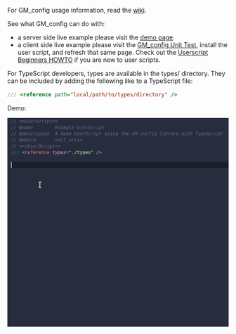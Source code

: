 For GM_config usage information, read the [wiki](https://github.com/sizzlemctwizzle/GM_config/wiki/).

See what GM_config can do with:

* a server side live example please visit the [demo page](https://sizzlemctwizzle.github.io/GM_config/).
* a client side live example please visit the [GM_config Unit Test](https://openuserjs.org/scripts/sizzle/The_GM_config_Unit_Test), install the user script, and refresh that same page. Check out the [Userscript Beginners HOWTO](https://openuserjs.org/about/Userscript-Beginners-HOWTO) if you are new to user scripts.

For TypeScript developers, types are available in the types/ directory.
They can be included by adding the following like to a TypeScript file:

```typescript
/// <reference path="local/path/to/types/directory" />
```

Demo:

![TypeScript Demo](img/typescript_demo.gif)

